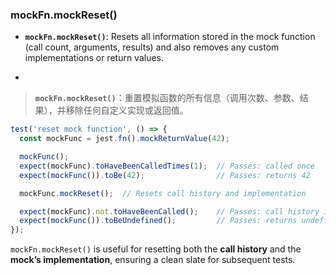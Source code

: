### mockFn.mockReset()

- **`mockFn.mockReset()`**: Resets all information stored in the mock function (call count, arguments, results) and also removes any custom implementations or return values.

- <audio src="C:\Users\10691\Downloads\__`mockFn.mockR (1).mp3"></audio>

> **`mockFn.mockReset()`**：重置模拟函数的所有信息（调用次数、参数、结果），并移除任何自定义实现或返回值。
>
> <audio src="C:\Users\10691\Downloads\`mockFn.mockRes.mp3"></audio>

```js
test('reset mock function', () => {
  const mockFunc = jest.fn().mockReturnValue(42);

  mockFunc();
  expect(mockFunc).toHaveBeenCalledTimes(1);  // Passes: called once
  expect(mockFunc()).toBe(42);                // Passes: returns 42

  mockFunc.mockReset();  // Resets call history and implementation

  expect(mockFunc).not.toHaveBeenCalled();    // Passes: call history is reset
  expect(mockFunc()).toBeUndefined();         // Passes: returns undefined (default behavior after reset)
});
```

<audio src="C:\Users\10691\Downloads\这段代码演示了如何使用 Jes.mp3"></audio>

`mockFn.mockReset()` is useful for resetting both the **call history** and the **mock’s implementation**, ensuring a clean slate for subsequent tests.

<audio src="C:\Users\10691\Downloads\`mockFn.mockRes (1).mp3"></audio>

